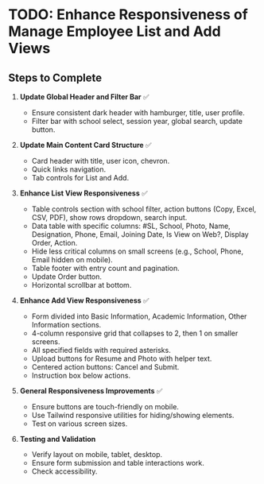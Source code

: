 # TODO: Enhance Responsiveness of Manage Employee List and Add Views

## Steps to Complete

1. **Update Global Header and Filter Bar** ✅
   - Ensure consistent dark header with hamburger, title, user profile.
   - Filter bar with school select, session year, global search, update button.

2. **Update Main Content Card Structure** ✅
   - Card header with title, user icon, chevron.
   - Quick links navigation.
   - Tab controls for List and Add.

3. **Enhance List View Responsiveness** ✅
   - Table controls section with school filter, action buttons (Copy, Excel, CSV, PDF), show rows dropdown, search input.
   - Data table with specific columns: #SL, School, Photo, Name, Designation, Phone, Email, Joining Date, Is View on Web?, Display Order, Action.
   - Hide less critical columns on small screens (e.g., School, Phone, Email hidden on mobile).
   - Table footer with entry count and pagination.
   - Update Order button.
   - Horizontal scrollbar at bottom.

4. **Enhance Add View Responsiveness** ✅
   - Form divided into Basic Information, Academic Information, Other Information sections.
   - 4-column responsive grid that collapses to 2, then 1 on smaller screens.
   - All specified fields with required asterisks.
   - Upload buttons for Resume and Photo with helper text.
   - Centered action buttons: Cancel and Submit.
   - Instruction box below actions.

5. **General Responsiveness Improvements** ✅
   - Ensure buttons are touch-friendly on mobile.
   - Use Tailwind responsive utilities for hiding/showing elements.
   - Test on various screen sizes.

6. **Testing and Validation**
   - Verify layout on mobile, tablet, desktop.
   - Ensure form submission and table interactions work.
   - Check accessibility.
